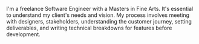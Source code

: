 

I'm a freelance Software Engineer with a Masters in Fine Arts. It's essential to understand my client's needs and vision. My process involves meeting with designers, stakeholders, understanding the customer journey, setting deliverables, and writing technical breakdowns for features before development.
